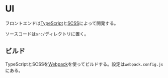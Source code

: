 # UI

フロントエンドは[TypeScript](http://www.typescriptlang.org)と[SCSS](https://sass-lang.com)によって開発する。

ソースコードは`src/`ディレクトリに置く。

## ビルド

TypeScriptとSCSSを[Webpack](https://webpack.js.org)を使ってビルドする。設定は`webpack.config.js`にある。

